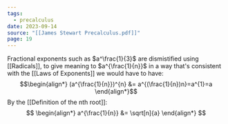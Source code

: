 ```yaml
---
tags:
  - precalculus
date: 2023-09-14
source: "[[James Stewart Precalculus.pdf]]"
page: 19
---
```

Fractional exponents such as $a^\frac{1}{3}$ are dismistified using [[Radicals]], to give meaning to $a^{\frac{1}{n}}$ in a way that's consistent with the [[Laws of Exponents]] we would have to have:
$$\begin{align*}
(a^{\frac{1}{n}})^{n} &= a^{(\frac{1}{n})n}=a^{1}=a
\end{align*}$$
By the [[Definition of the nth root]]:
$$
\begin{align*}
a^{\frac{1}{n}} &= \sqrt[n]{a}
\end{align*}
$$
